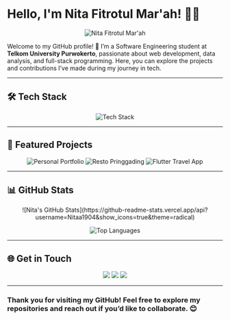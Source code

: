 # Hello, I'm Nita Fitrotul Mar'ah! 👩‍💻

<div align="center">
  <img src="https://readme-3d.vercel.app/gradient?color1=blue&color2=purple&text=Nita+Fitrotul+Mar'ah&fontSize=40&fontFamily=Poppins" alt="Nita Fitrotul Mar'ah"/>
</div>

Welcome to my GitHub profile! 🎉 I’m a Software Engineering student at **Telkom University Purwokerto**, passionate about web development, data analysis, and full-stack programming. Here, you can explore the projects and contributions I’ve made during my journey in tech.

---

## 🛠️ **Tech Stack**
<div align="center">
  <img src="https://skillicons.dev/icons?i=javascript,php,html,css,dart,react,nodejs,express,flutter,sequelize,mysql,postgres,mongodb,docker,git,github,firebase,postman,vscode" alt="Tech Stack"/>
</div>

---

## 🚀 **Featured Projects**
<div align="center">
  <img src="https://readme-3d.vercel.app/project?title=Personal+Portfolio&subtitle=Responsive+website+showcasing+skills&tech=HTML,CSS,JavaScript&repo=https://github.com/Nitaa1904/personal-website" alt="Personal Portfolio"/>
  <img src="https://readme-3d.vercel.app/project?title=Resto+Pringgading+Website&subtitle=Restaurant+profile+website&tech=HTML,CSS,JavaScript&repo=https://github.com/Nitaa1904/resto-pringgading" alt="Resto Pringgading"/>
  <img src="https://readme-3d.vercel.app/project?title=Flutter+Travel+App&subtitle=Mobile+app+for+travel+destinations&tech=Flutter,Dart&repo=https://github.com/Nitaa1904/flutter-travel-app" alt="Flutter Travel App"/>
</div>

---

## 📊 **GitHub Stats**
<div align="center">
  ![Nita's GitHub Stats](https://github-readme-stats.vercel.app/api?username=Nitaa1904&show_icons=true&theme=radical)

  ![Top Languages](https://github-readme-stats.vercel.app/api/top-langs/?username=Nitaa1904&layout=compact&theme=radical)
</div>

---

## 🌐 **Get in Touch**
<div align="center">
  <a href="mailto:nitafitrotul1904@gmail.com"><img src="https://img.shields.io/badge/Email-D14836?style=for-the-badge&logo=gmail&logoColor=white"/></a>
  <a href="https://www.instagram.com/nfm_194/"><img src="https://img.shields.io/badge/Instagram-E4405F?style=for-the-badge&logo=instagram&logoColor=white"/></a>
  <a href="https://www.linkedin.com/in/nitafitrotul/"><img src="https://img.shields.io/badge/LinkedIn-0077B5?style=for-the-badge&logo=linkedin&logoColor=white"/></a>
</div>

---

### **Thank you for visiting my GitHub! Feel free to explore my repositories and reach out if you’d like to collaborate. 😊**
